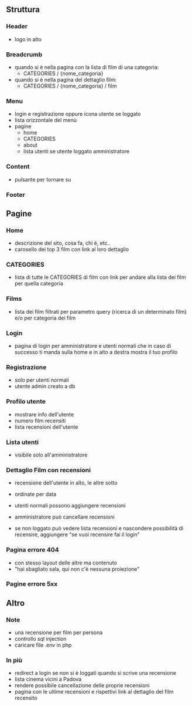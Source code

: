 ## Struttura

### Header

-   logo in alto

### Breadcrumb

-   quando si è nella pagina con la lista di film di una categoria:
    -   CATEGORIES / {nome_categoria}
-   quando si è nella pagina del dettaglio film:
    -   CATEGORIES / {nome_categoria} / film

### Menu

-   login e registrazione oppure icona utente se loggato
-   lista orizzontale del menù
-   pagine
    -   home
    -   CATEGORIES
    -   about
    -   lista utenti se utente loggato amministratore

### Content

-   pulsante per tornare su

### Footer

## Pagine

### Home

-   descrizione del sito, cosa fa, chi è, etc..
-   carosello dei top 3 film con link al loro dettaglio

### CATEGORIES

-   lista di tutte le CATEGORIES di film con link per andare alla lista dei film per quella categoria

### Films

-   lista dei film filtrati per parametro query (ricerca di un determinato film) e/o per categoria dei film

### Login

-   pagina di login per amministratore e utenti normali
    che in caso di successo ti manda sulla home e in alto a destra mostra il tuo profilo

### Registrazione

-   solo per utenti normali
-   utente admin creato a db

### Profilo utente

-   mostrare info dell'utente
-   numero film recensiti
-   lista recensioni dell'utente

### Lista utenti

-   visibile solo all'amministratore

### Dettaglio Film con recensioni

-   recensione dell'utente in alto, le altre sotto
-   ordinate per data
-   utenti normali possono aggiungere recensioni
-   amministratore può cancellare recensioni

-   se non loggato può vedere lista recensioni e nascondere possibilità di recensire, aggiungere "se vuoi recensire fai il login"

### Pagina errore 404

-   con stesso layout delle altre ma contenuto
-   "hai sbagliato sala, qui non c'è nessuna proiezione"

### Pagine errore 5xx

## Altro

### Note

-   una recensione per film per persona
-   controllo sql injection
-   caricare file .env in php

### In più

-   redirect a login se non si è loggati quando si scrive una recensione
-   lista cinema vicini a Padova
-   rendere possibile cancellazione delle proprie recensioni
-   pagina con le ultime recensioni e rispettivi link al dettaglio del film recensito
